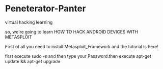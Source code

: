 # Peneterator-Panter
virtual hacking learning

so, we're going to learn HOW TO HACK ANDROID DEVICES WITH METASPLOIT

First of all you need to install Metasploit_Framework and the tutorial is here!

first execute sudo -s and then type your Password.then execute apt-get update && apt-get upgrade
